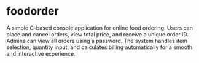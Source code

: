 # foodorder
A simple C-based console application for online food ordering. Users can place and cancel orders, view total price, and receive a unique order ID. Admins can view all orders using a password. The system handles item selection, quantity input, and calculates billing automatically for a smooth and interactive experience.
